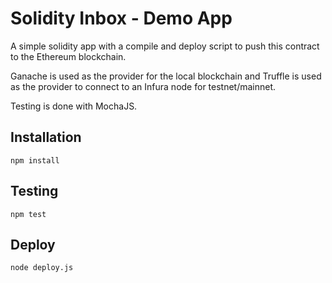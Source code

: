 # Solidity Inbox - Demo App

A simple solidity app with a compile and deploy script to push this contract to the Ethereum blockchain.

Ganache is used as the provider for the local blockchain and Truffle is used as the provider to connect to an Infura node for testnet/mainnet.

Testing is done with MochaJS.

## Installation

  `npm install`

## Testing

  `npm test`


## Deploy

  `node deploy.js`
